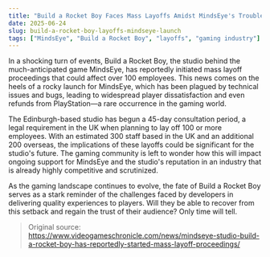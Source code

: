 ```yaml
---
title: "Build a Rocket Boy Faces Mass Layoffs Amidst MindsEye's Troubled Launch"
date: 2025-06-24
slug: build-a-rocket-boy-layoffs-mindseye-launch
tags: ["MindsEye", "Build a Rocket Boy", "layoffs", "gaming industry"]
---
```


In a shocking turn of events, Build a Rocket Boy, the studio behind the much-anticipated game MindsEye, has reportedly initiated mass layoff proceedings that could affect over 100 employees. This news comes on the heels of a rocky launch for MindsEye, which has been plagued by technical issues and bugs, leading to widespread player dissatisfaction and even refunds from PlayStation—a rare occurrence in the gaming world.

The Edinburgh-based studio has begun a 45-day consultation period, a legal requirement in the UK when planning to lay off 100 or more employees. With an estimated 300 staff based in the UK and an additional 200 overseas, the implications of these layoffs could be significant for the studio's future. The gaming community is left to wonder how this will impact ongoing support for MindsEye and the studio's reputation in an industry that is already highly competitive and scrutinized.

As the gaming landscape continues to evolve, the fate of Build a Rocket Boy serves as a stark reminder of the challenges faced by developers in delivering quality experiences to players. Will they be able to recover from this setback and regain the trust of their audience? Only time will tell.

> Original source: https://www.videogameschronicle.com/news/mindseye-studio-build-a-rocket-boy-has-reportedly-started-mass-layoff-proceedings/